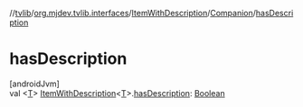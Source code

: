 //[tvlib](../../../../index.md)/[org.mjdev.tvlib.interfaces](../../index.md)/[ItemWithDescription](../index.md)/[Companion](index.md)/[hasDescription](has-description.md)

# hasDescription

[androidJvm]\
val &lt;[T](has-description.md)&gt; [ItemWithDescription](../index.md)&lt;[T](has-description.md)&gt;.[hasDescription](has-description.md): [Boolean](https://kotlinlang.org/api/latest/jvm/stdlib/kotlin/-boolean/index.html)
